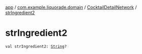 [app](../../index.md) / [com.example.liquorade.domain](../index.md) / [CocktailDetailNetwork](index.md) / [strIngredient2](./str-ingredient2.md)

# strIngredient2

`val strIngredient2: `[`String`](https://kotlinlang.org/api/latest/jvm/stdlib/kotlin/-string/index.html)`?`